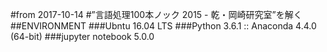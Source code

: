 #from 2017-10-14
#”言語処理100本ノック 2015 - 乾・岡崎研究室”を解く
##ENVIRONMENT
###Ubntu 16.04 LTS 
###Python 3.6.1 :: Anaconda 4.4.0 (64-bit)
###jupyter notebook 5.0.0

